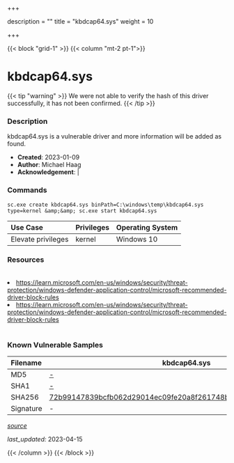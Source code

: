+++

description = ""
title = "kbdcap64.sys"
weight = 10

+++


{{< block "grid-1" >}}
{{< column "mt-2 pt-1">}}


# kbdcap64.sys 


{{< tip "warning" >}}
We were not able to verify the hash of this driver successfully, it has not been confirmed.
{{< /tip >}}


### Description

kbdcap64.sys is a vulnerable driver and more information will be added as found.

- **Created**: 2023-01-09
- **Author**: Michael Haag
- **Acknowledgement**:  | [](https://twitter.com/)

### Commands

```
sc.exe create kbdcap64.sys binPath=C:\windows\temp\kbdcap64.sys type=kernel &amp;&amp; sc.exe start kbdcap64.sys
```

| Use Case | Privileges | Operating System | 
|:---- | ---- | ---- |
| Elevate privileges | kernel | Windows 10 |

### Resources
<br>
<li><a href=" https://learn.microsoft.com/en-us/windows/security/threat-protection/windows-defender-application-control/microsoft-recommended-driver-block-rules"> https://learn.microsoft.com/en-us/windows/security/threat-protection/windows-defender-application-control/microsoft-recommended-driver-block-rules</a></li>
<li><a href="https://learn.microsoft.com/en-us/windows/security/threat-protection/windows-defender-application-control/microsoft-recommended-driver-block-rules">https://learn.microsoft.com/en-us/windows/security/threat-protection/windows-defender-application-control/microsoft-recommended-driver-block-rules</a></li>
<br>

### Known Vulnerable Samples

| Filename | kbdcap64.sys |
|:---- | ---- | 
| MD5 | <a href="https://www.virustotal.com/gui/file/-">-</a> |
| SHA1 | <a href="https://www.virustotal.com/gui/file/-">-</a> |
| SHA256 | <a href="https://www.virustotal.com/gui/file/72b99147839bcfb062d29014ec09fe20a8f261748b5925b00171ef3cb849a4c1">72b99147839bcfb062d29014ec09fe20a8f261748b5925b00171ef3cb849a4c1</a> |
| Signature | -   |


[*source*](https://github.com/magicsword-io/LOLDrivers/tree/main/yaml/kbdcap64.yaml)

*last_updated:* 2023-04-15








{{< /column >}}
{{< /block >}}
